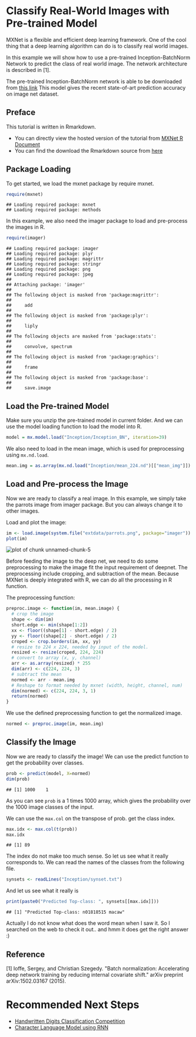 Classify Real-World Images with Pre-trained Model
=================================================
MXNet is a flexible and efficient deep learning framework. One of the cool thing that a deep learning
algorithm can do is to classify real world images.

In this example we will show how to use a pre-trained Inception-BatchNorm Network to predict the class of
real world image. The network architecture is described in [1].

The pre-trained Inception-BatchNorm network is able to be downloaded from [this link](http://data.mxnet.io/mxnet/data/Inception.zip)
This model gives the recent state-of-art prediction accuracy on image net dataset.

Preface
-------
This tutorial is written in Rmarkdown.
- You can directly view the hosted version of the tutorial from [MXNet R Document](http://mxnet.io/tutorials/r/classifyRealImageWithPretrainedModel.html)
- You can find the download the Rmarkdown source from [here](https://github.com/dmlc/mxnet/blob/master/R-package/vignettes/classifyRealImageWithPretrainedModel.Rmd)

Package Loading
---------------
To get started, we load the mxnet package by require mxnet.

```r
require(mxnet)
```

```
## Loading required package: mxnet
## Loading required package: methods
```

In this example, we also need the imager package to load and pre-process the images in R.


```r
require(imager)
```

```
## Loading required package: imager
## Loading required package: plyr
## Loading required package: magrittr
## Loading required package: stringr
## Loading required package: png
## Loading required package: jpeg
##
## Attaching package: 'imager'
##
## The following object is masked from 'package:magrittr':
##
##     add
##
## The following object is masked from 'package:plyr':
##
##     liply
##
## The following objects are masked from 'package:stats':
##
##     convolve, spectrum
##
## The following object is masked from 'package:graphics':
##
##     frame
##
## The following object is masked from 'package:base':
##
##     save.image
```

Load the Pre-trained Model
-------------------------
Make sure you unzip the pre-trained model in current folder. And we can use the model
loading function to load the model into R.


```r
model = mx.model.load("Inception/Inception_BN", iteration=39)
```

We also need to load in the mean image, which is used for preprocessing using ```mx.nd.load```.


```r
mean.img = as.array(mx.nd.load("Inception/mean_224.nd")[["mean_img"]])
```

Load and Pre-process the Image
-----------------------------
Now we are ready to classify a real image. In this example, we simply take the parrots image
from imager package. But you can always change it to other images.

Load and plot the image:


```r
im <- load.image(system.file("extdata/parrots.png", package="imager"))
plot(im)
```

![plot of chunk unnamed-chunk-5](../../web-data/mxnet/knitr/classifyRealImageWithPretrainedModel-unnamed-chunk-5-1.png)

Before feeding the image to the deep net, we need to do some preprocessing
to make the image fit the input requirement of deepnet. The preprocessing
include cropping, and subtraction of the mean.
Because MXNet is deeply integrated with R, we can do all the processing in R function.

The preprocessing function:


```r
preproc.image <- function(im, mean.image) {
  # crop the image
  shape <- dim(im)
  short.edge <- min(shape[1:2])
  xx <- floor((shape[1] - short.edge) / 2)
  yy <- floor((shape[2] - short.edge) / 2)
  croped <- crop.borders(im, xx, yy)
  # resize to 224 x 224, needed by input of the model.
  resized <- resize(croped, 224, 224)
  # convert to array (x, y, channel)
  arr <- as.array(resized) * 255
  dim(arr) <- c(224, 224, 3)
  # subtract the mean
  normed <- arr - mean.img
  # Reshape to format needed by mxnet (width, height, channel, num)
  dim(normed) <- c(224, 224, 3, 1)
  return(normed)
}
```

We use the defined preprocessing function to get the normalized image.


```r
normed <- preproc.image(im, mean.img)
```

Classify the Image
------------------
Now we are ready to classify the image! We can use the predict function
to get the probability over classes.


```r
prob <- predict(model, X=normed)
dim(prob)
```

```
## [1] 1000    1
```

As you can see ```prob``` is a 1 times 1000 array, which gives the probability
over the 1000 image classes of the input.

We can use the ```max.col``` on the transpose of prob. get the class index.

```r
max.idx <- max.col(t(prob))
max.idx
```

```
## [1] 89
```

The index do not make too much sense. So let us see what it really corresponds to.
We can read the names of the classes from the following file.


```r
synsets <- readLines("Inception/synset.txt")
```

And let us see what it really is


```r
print(paste0("Predicted Top-class: ", synsets[[max.idx]]))
```

```
## [1] "Predicted Top-class: n01818515 macaw"
```

Actually I do not know what does the word mean when I saw it.
So I searched on the web to check it out.. and hmm it does get the right answer :)

Reference
---------
[1] Ioffe, Sergey, and Christian Szegedy. "Batch normalization: Accelerating deep network training by reducing internal covariate shift." arXiv preprint arXiv:1502.03167 (2015).

# Recommended Next Steps
* [Handwritten Digits Classification Competition](http://mxnet.io/tutorials/r/mnistCompetition.html)
* [Character Language Model using RNN](http://mxnet.io/tutorials/r/charRnnModel.html)

